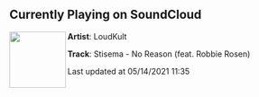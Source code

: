 ## Currently Playing on SoundCloud

[<img align="left" width="100" src="https://i1.sndcdn.com/artworks-TEz8NQifLmtMyDE9-0NI92A-t500x500.jpg">](https://soundcloud.com/loudkult/stisema-no-reason-feat-robbie-rosen)

**Artist**: LoudKult 

**Track**: Stisema - No Reason (feat. Robbie Rosen)

Last updated at 05/14/2021 11:35
